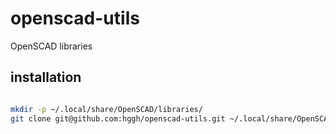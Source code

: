 # openscad-utils
OpenSCAD libraries


## installation

```bash

mkdir -p ~/.local/share/OpenSCAD/libraries/
git clone git@github.com:hggh/openscad-utils.git ~/.local/share/OpenSCAD/libraries/hggh
